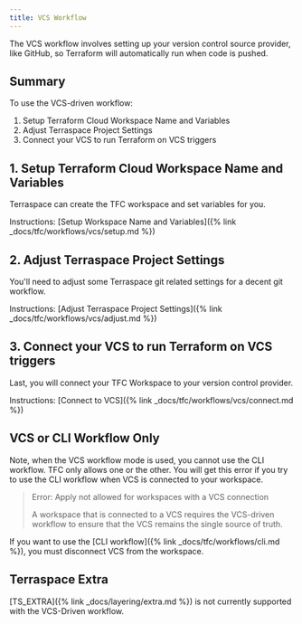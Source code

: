 ```yaml
---
title: VCS Workflow
---
```


The VCS workflow involves setting up your version control source provider, like GitHub, so Terraform will automatically run when code is pushed.

## Summary

To use the VCS-driven workflow:

1. Setup Terraform Cloud Workspace Name and Variables
2. Adjust Terraspace Project Settings
3. Connect your VCS to run Terraform on VCS triggers

## 1. Setup Terraform Cloud Workspace Name and Variables

Terraspace can create the TFC workspace and set variables for you.

Instructions: [Setup Workspace Name and Variables]({% link _docs/tfc/workflows/vcs/setup.md %})

## 2. Adjust Terraspace Project Settings

You'll need to adjust some Terraspace git related settings for a decent git workflow.

Instructions: [Adjust Terraspace Project Settings]({% link _docs/tfc/workflows/vcs/adjust.md %})

## 3. Connect your VCS to run Terraform on VCS triggers

Last, you will connect your TFC Workspace to your version control provider.

Instructions: [Connect to VCS]({% link _docs/tfc/workflows/vcs/connect.md %})

## VCS or CLI Workflow Only

Note, when the VCS workflow mode is used, you cannot use the CLI workflow. TFC only allows one or the other.  You will get this error if you try to use the CLI workflow when VCS is connected to your workspace.

> Error: Apply not allowed for workspaces with a VCS connection
>
> A workspace that is connected to a VCS requires the VCS-driven workflow to
    ensure that the VCS remains the single source of truth.

If you want to use the [CLI workflow]({% link _docs/tfc/workflows/cli.md %}), you must disconnect VCS from the workspace.

## Terraspace Extra

[TS_EXTRA]({% link _docs/layering/extra.md %}) is not currently supported with the VCS-Driven workflow.
